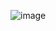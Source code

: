 
![image](https://github.com/MDCummings86/MDCummings86/assets/126340452/6ce0973a-23c0-4613-be3c-6e60dd6aa992)







